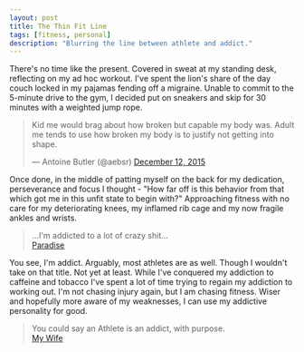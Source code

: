 ```yaml
---
layout: post
title: The Thin Fit Line
tags: [fitness, personal]
description: "Blurring the line between athlete and addict."
---
```


There's no time like the present. Covered in sweat at my standing desk, reflecting on my ad hoc workout. I've spent the lion's share of the day couch locked in my pajamas fending off a migraine. Unable to commit to the 5-minute drive to the gym, I decided put on sneakers and skip for 30 minutes with a weighted jump rope.

<blockquote class="twitter-tweet" lang="en"><p lang="en" dir="ltr">Kid me would brag about how broken but capable my body was. Adult me tends to use how broken my body is to justify not getting into shape.</p>&mdash; Antoine Butler (@aebsr) <a href="https://twitter.com/aebsr/status/675676633521627136">December 12, 2015</a></blockquote>
<script async src="//platform.twitter.com/widgets.js" charset="utf-8"></script>

Once done, in the middle of patting myself on the back for my dedication, perseverance and focus I thought - "How far off is this behavior from that which got me in this unfit state to begin with?" Approaching fitness with no care for my deteriorating knees, my inflamed rib cage and my now fragile ankles and wrists.

> ...I'm addicted to a lot of crazy shit...<br />
> [Paradise](http://genius.com/Big-sean-paradise-lyrics/)

You see, I'm addict. Arguably, most athletes are as well. Though I wouldn't take on that title. Not yet at least. While I've conquered my addiction to caffeine and tobacco I've spent a lot of time trying to regain my addiction to working out. I'm not chasing injury again, but I am chasing fitness. Wiser and hopefully more aware of my weaknesses, I can use my addictive personality for good.

> You could say an Athlete is an addict, with purpose.<br />
> [My Wife](https://twitter.com/kelleymbutler)
